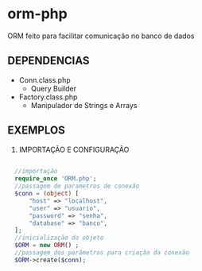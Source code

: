 # orm-php

ORM feito para facilitar comunicação no banco de dados

## DEPENDENCIAS

* Conn.class.php
  - Query Builder
* Factory.class.php
  - Manipulador de Strings e Arrays
  
## EXEMPLOS

  1. IMPORTAÇÃO E CONFIGURAÇÃO
  
  ``` php
    
    //importação
    require_once 'ORM.php';
    //passagem de parametros de conexão
    $conn = (object) [
        "host" => "localhost",
        "user" => "usuario",
        "password" => "senha",
        "database" => "banco",
    ];
    //inicialização do objeto
    $ORM = new ORM() ;
    //passagem dos parâmetros para criação da conexão
    $ORM->create($conn); 

  ```

